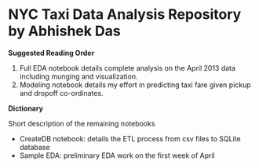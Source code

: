 # NYC Taxi Data Analysis Repository by Abhishek Das

**Suggested Reading Order**

1. Full EDA notebook details complete analysis on the April 2013 data including munging and visualization.
2. Modeling notebook details my effort in predicting taxi fare given pickup and dropoff co-ordinates.

**Dictionary**

Short description of the remaining notebooks

* CreateDB notebook: details the ETL process from csv files to SQLite database
* Sample EDA: preliminary EDA work on the first week of April
